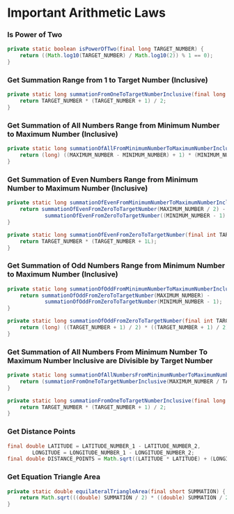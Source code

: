 [//]: # (Notes)

# Important Arithmetic Laws

### Is Power of Two

```java
private static boolean isPowerOfTwo(final long TARGET_NUMBER) {
    return ((Math.log10(TARGET_NUMBER) / Math.log10(2)) % 1 == 0);
}
```

### Get Summation Range from 1 to Target Number (Inclusive)

```java
private static long summationFromOneToTargetNumberInclusive(final long TARGET_NUMBER) {
    return TARGET_NUMBER * (TARGET_NUMBER + 1) / 2;
}
```

### Get Summation of All Numbers Range from Minimum Number to Maximum Number (Inclusive)

```java
private static long summationOfAllFromMinimumNumberToMaximumNumberInclusive(final int MINIMUM_NUMBER, final int MAXIMUM_NUMBER) {
    return (long) ((MAXIMUM_NUMBER - MINIMUM_NUMBER) + 1) * (MINIMUM_NUMBER + MAXIMUM_NUMBER) / 2;
}
```

### Get Summation of Even Numbers Range from Minimum Number to Maximum Number (Inclusive)

```java
private static long summationOfEvenFromMinimumNumberToMaximumNumberInclusive(final int MINIMUM_NUMBER, final int MAXIMUM_NUMBER) {
    return summationOfEvenFromZeroToTargetNumber(MAXIMUM_NUMBER / 2) -
            summationOfEvenFromZeroToTargetNumber((MINIMUM_NUMBER - 1) / 2);
}

private static long summationOfEvenFromZeroToTargetNumber(final int TARGET_NUMBER) {
    return TARGET_NUMBER * (TARGET_NUMBER + 1L);
}
```

### Get Summation of Odd Numbers Range from Minimum Number to Maximum Number (Inclusive)

```java
private static long summationOfOddFromMinimumNumberToMaximumNumberInclusive(final int MINIMUM_NUMBER, final int MAXIMUM_NUMBER) {
    return summationOfOddFromZeroToTargetNumber(MAXIMUM_NUMBER) -
            summationOfOddFromZeroToTargetNumber(MINIMUM_NUMBER - 1);
}

private static long summationOfOddFromZeroToTargetNumber(final int TARGET_NUMBER) {
    return (long) ((TARGET_NUMBER + 1) / 2) * ((TARGET_NUMBER + 1) / 2);
}
```

### Get Summation of All Numbers From Minimum Number To Maximum Number Inclusive are Divisible by Target Number

```java
private static long summationOfAllNumbersFromMinimumNumberToMaximumNumberInclusiveAreDivisibleByTargetNumber(final long MINIMUM_NUMBER, final long MAXIMUM_NUMBER, final long TARGET_NUMBER) {
    return (summationFromOneToTargetNumberInclusive(MAXIMUM_NUMBER / TARGET_NUMBER) * TARGET_NUMBER) - (summationFromOneToTargetNumberInclusive((MINIMUM_NUMBER - 1) / TARGET_NUMBER) * TARGET_NUMBER);
}

private static long summationFromOneToTargetNumberInclusive(final long TARGET_NUMBER) {
    return TARGET_NUMBER * (TARGET_NUMBER + 1) / 2;
}
```

### Get Distance Points

```java
final double LATITUDE = LATITUDE_NUMBER_1 - LATITUDE_NUMBER_2,
        LONGITUDE = LONGITUDE_NUMBER_1 - LONGITUDE_NUMBER_2;
final double DISTANCE_POINTS = Math.sqrt((LATITUDE * LATITUDE) + (LONGITUDE * LONGITUDE));
```

### Get Equation Triangle Area

```java
private static double equilateralTriangleArea(final short SUMMATION) {
    return Math.sqrt(((double) SUMMATION / 2) * ((double) SUMMATION / 2 - FIRST_SIDE_LENGTH) * ((double) SUMMATION / 2 - SECOND_SIDE_LENGTH) * ((double) SUMMATION / 2 - THIRD_SIDE_LENGTH));
}
```
